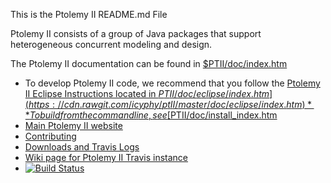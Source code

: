 This is the Ptolemy II README.md File

Ptolemy II consists of a group of Java packages that support
heterogeneous concurrent modeling and design.   

The Ptolemy II documentation can be found in [$PTII/doc/index.htm](https://cdn.rawgit.com/icyphy/ptII/master/doc/index.htm)

* To develop Ptolemy II code, we recommend that you follow the
[Ptolemy II Eclipse Instructions located in $PTII/doc/eclipse/index.htm](https://cdn.rawgit.com/icyphy/ptII/master/doc/eclipse/index.htm)
** To build from the command line, see [$PTII/doc/install_index.htm](https://cdn.rawgit.com/icyphy/ptII/master/doc/install_index.htm)
* [Main Ptolemy II website](http://ptolemy.berkeley.edu/ptolemyII)
* [Contributing](CONTRIBUTING.md)
* [Downloads and Travis Logs](https://icyphy.github.io/ptII/)
* [Wiki page for Ptolemy II Travis instance](https://wiki.eecs.berkeley.edu/ptexternal/Main/Travis)
* [![Build Status](https://travis-ci.org/icyphy/ptII.svg?branch=master)](https://travis-ci.org/icyphy/ptII)
